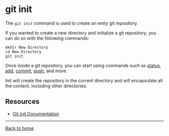 # git init

The `git init` command is used to create an emty git repository.

If you wanted to create a new directory and initialize a git repository, you can do so with the following commands:
```
mkdir New Directory
cd New Directory
git init
```

Once inside a git repository, you can start using commands such as
[status](./Status.md),
[add](./Add.md),
[commit](./Commit.md),
[push](./Push.md),
and more.

Init will create the repository in the current directory and will encapsulate all the content, including other directories.

## Resources

- [Git Init Documentation](https://git-scm.com/git-init)

---

[Back to home](../README.md)